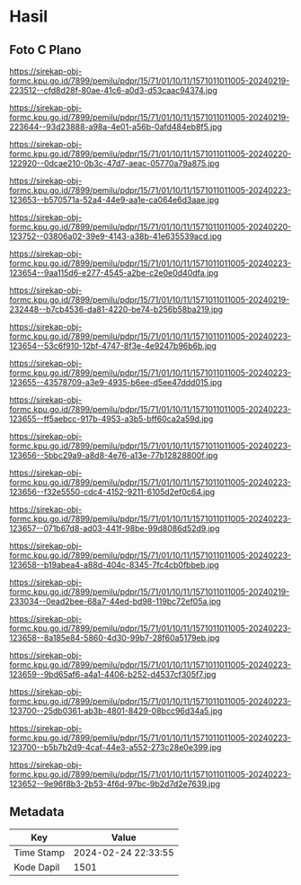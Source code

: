 # Hasil

## Foto C Plano

https://sirekap-obj-formc.kpu.go.id/7899/pemilu/pdpr/15/71/01/10/11/1571011011005-20240219-223512--cfd8d28f-80ae-41c6-a0d3-d53caac94374.jpg

https://sirekap-obj-formc.kpu.go.id/7899/pemilu/pdpr/15/71/01/10/11/1571011011005-20240219-223644--93d23888-a98a-4e01-a56b-0afd484eb8f5.jpg

https://sirekap-obj-formc.kpu.go.id/7899/pemilu/pdpr/15/71/01/10/11/1571011011005-20240220-122920--0dcae210-0b3c-47d7-aeac-05770a79a875.jpg

https://sirekap-obj-formc.kpu.go.id/7899/pemilu/pdpr/15/71/01/10/11/1571011011005-20240223-123653--b570571a-52a4-44e9-aa1e-ca064e6d3aae.jpg

https://sirekap-obj-formc.kpu.go.id/7899/pemilu/pdpr/15/71/01/10/11/1571011011005-20240220-123752--03806a02-39e9-4143-a38b-41e635539acd.jpg

https://sirekap-obj-formc.kpu.go.id/7899/pemilu/pdpr/15/71/01/10/11/1571011011005-20240223-123654--9aa115d6-e277-4545-a2be-c2e0e0d40dfa.jpg

https://sirekap-obj-formc.kpu.go.id/7899/pemilu/pdpr/15/71/01/10/11/1571011011005-20240219-232448--b7cb4536-da81-4220-be74-b256b58ba219.jpg

https://sirekap-obj-formc.kpu.go.id/7899/pemilu/pdpr/15/71/01/10/11/1571011011005-20240223-123654--53c6f910-12bf-4747-8f3e-4e9247b96b6b.jpg

https://sirekap-obj-formc.kpu.go.id/7899/pemilu/pdpr/15/71/01/10/11/1571011011005-20240223-123655--43578709-a3e9-4935-b6ee-d5ee47ddd015.jpg

https://sirekap-obj-formc.kpu.go.id/7899/pemilu/pdpr/15/71/01/10/11/1571011011005-20240223-123655--ff5aebcc-917b-4953-a3b5-bff60ca2a59d.jpg

https://sirekap-obj-formc.kpu.go.id/7899/pemilu/pdpr/15/71/01/10/11/1571011011005-20240223-123656--5bbc29a9-a8d8-4e76-a13e-77b12828800f.jpg

https://sirekap-obj-formc.kpu.go.id/7899/pemilu/pdpr/15/71/01/10/11/1571011011005-20240223-123656--f32e5550-cdc4-4152-9211-6105d2ef0c64.jpg

https://sirekap-obj-formc.kpu.go.id/7899/pemilu/pdpr/15/71/01/10/11/1571011011005-20240223-123657--071b67d8-ad03-441f-98be-99d8086d52d9.jpg

https://sirekap-obj-formc.kpu.go.id/7899/pemilu/pdpr/15/71/01/10/11/1571011011005-20240223-123658--b19abea4-a88d-404c-8345-7fc4cb0fbbeb.jpg

https://sirekap-obj-formc.kpu.go.id/7899/pemilu/pdpr/15/71/01/10/11/1571011011005-20240219-233034--0ead2bee-68a7-44ed-bd98-119bc72ef05a.jpg

https://sirekap-obj-formc.kpu.go.id/7899/pemilu/pdpr/15/71/01/10/11/1571011011005-20240223-123658--8a185e84-5860-4d30-99b7-28f60a5179eb.jpg

https://sirekap-obj-formc.kpu.go.id/7899/pemilu/pdpr/15/71/01/10/11/1571011011005-20240223-123659--9bd65af6-a4a1-4406-b252-d4537cf305f7.jpg

https://sirekap-obj-formc.kpu.go.id/7899/pemilu/pdpr/15/71/01/10/11/1571011011005-20240223-123700--25db0361-ab3b-4801-8429-08bcc96d34a5.jpg

https://sirekap-obj-formc.kpu.go.id/7899/pemilu/pdpr/15/71/01/10/11/1571011011005-20240223-123700--b5b7b2d9-4caf-44e3-a552-273c28e0e399.jpg

https://sirekap-obj-formc.kpu.go.id/7899/pemilu/pdpr/15/71/01/10/11/1571011011005-20240223-123652--9e96f8b3-2b53-4f6d-97bc-9b2d7d2e7639.jpg


## Metadata

| Key        | Value               |
| ---------- | ------------------- |
| Time Stamp | 2024-02-24 22:33:55 |
| Kode Dapil | 1501                |



